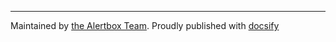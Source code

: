 
---

Maintained by [the Alertbox Team](https://github.com/alertbox/docsify-served/). Proudly published with [docsify](https://docsify.js.io)